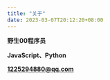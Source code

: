 ```yaml
---
title: "关于"
date: 2023-03-07T20:12:20+08:00
---
```


**野生00程序员**

**JavaScript、Python**

**1225294880@qq.com**

